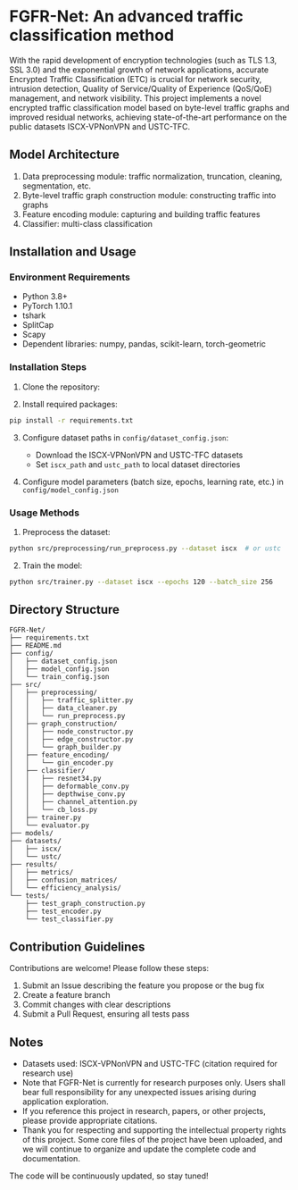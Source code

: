 # FGFR-Net: An advanced traffic classification method

With the rapid development of encryption technologies (such as TLS 1.3, SSL 3.0) and the exponential growth of network applications, accurate Encrypted Traffic Classification (ETC) is crucial for network security, intrusion detection, Quality of Service/Quality of Experience (QoS/QoE) management, and network visibility. This project implements a novel encrypted traffic classification model based on byte-level traffic graphs and improved residual networks, achieving state-of-the-art performance on the public datasets ISCX-VPNonVPN and USTC-TFC.

## Model Architecture
1. Data preprocessing module: traffic normalization, truncation, cleaning, segmentation, etc.
2. Byte-level traffic graph construction module: constructing traffic into graphs
3. Feature encoding module: capturing and building traffic features
4. Classifier: multi-class classification

## Installation and Usage

### Environment Requirements
- Python 3.8+
- PyTorch 1.10.1
- tshark
- SplitCap
- Scapy
- Dependent libraries: numpy, pandas, scikit-learn, torch-geometric

### Installation Steps
1. Clone the repository:

2. Install required packages:
```bash
pip install -r requirements.txt
```

3. Configure dataset paths in `config/dataset_config.json`:
    - Download the ISCX-VPNonVPN and USTC-TFC datasets
    - Set `iscx_path` and `ustc_path` to local dataset directories

4. Configure model parameters (batch size, epochs, learning rate, etc.) in `config/model_config.json`

### Usage Methods
1. Preprocess the dataset:
```bash
python src/preprocessing/run_preprocess.py --dataset iscx  # or ustc
```

2. Train the model:
```bash
python src/trainer.py --dataset iscx --epochs 120 --batch_size 256
```

## Directory Structure
```
FGFR-Net/
├── requirements.txt         
├── README.md                
├── config/                  
│   ├── dataset_config.json 
│   ├── model_config.json     
│   └── train_config.json
├── src/
│   ├── preprocessing/       
│   │   ├── traffic_splitter.py  
│   │   ├── data_cleaner.py     
│   │   └── run_preprocess.py   
│   ├── graph_construction/ 
│   │   ├── node_constructor.py  
│   │   ├── edge_constructor.py  
│   │   └── graph_builder.py   
│   ├── feature_encoding/   
│   │   └── gin_encoder.py   
│   ├── classifier/        
│   │   ├── resnet34.py        
│   │   ├── deformable_conv.py 
│   │   ├── depthwise_conv.py   
│   │   ├── channel_attention.py 
│   │   └── cb_loss.py        
│   ├── trainer.py           
│   └── evaluator.py        
├── models/                 
├── datasets/              
│   ├── iscx/
│   └── ustc/
├── results/                  
│   ├── metrics/
│   ├── confusion_matrices/
│   └── efficiency_analysis/
└── tests/              
    ├── test_graph_construction.py
    ├── test_encoder.py
    └── test_classifier.py
```

## Contribution Guidelines
Contributions are welcome! Please follow these steps:

1. Submit an Issue describing the feature you propose or the bug fix
2. Create a feature branch
3. Commit changes with clear descriptions
4. Submit a Pull Request, ensuring all tests pass

## Notes
- Datasets used: ISCX-VPNonVPN and USTC-TFC (citation required for research use)
- Note that FGFR-Net is currently for research purposes only. Users shall bear full responsibility for any unexpected issues arising during application exploration.
- If you reference this project in research, papers, or other projects, please provide appropriate citations.
- Thank you for respecting and supporting the intellectual property rights of this project. Some core files of the project have been uploaded, and we will continue to organize and update the complete code and documentation.

The code will be continuously updated, so stay tuned!
